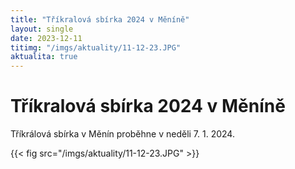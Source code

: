 ```yaml
---
title: "Tříkralová sbírka 2024 v Měníně"
layout: single
date: 2023-12-11
titimg: "/imgs/aktuality/11-12-23.JPG"
aktualita: true
---
```


# Tříkralová sbírka 2024 v Měníně

Tříkrálová sbírka v Měnín proběhne v neděli 7. 1. 2024.

{{< fig src="/imgs/aktuality/11-12-23.JPG" >}}